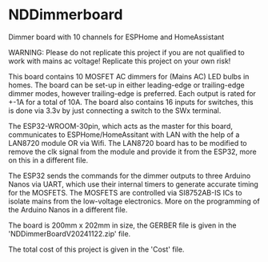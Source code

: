 # NDDimmerboard
Dimmer board with 10 channels for ESPHome and HomeAssistant

WARNING: Please do not replicate this project if you are not qualified to work with mains ac voltage! Replicate this project on your own risk!

This board contains 10 MOSFET AC dimmers for (Mains AC) LED bulbs in homes. The board can be set-up in either leading-edge or trailing-edge dimmer modes, however trailing-edge is preferred. Each output is rated for +-1A for a total of 10A.
The board also contains 16 inputs for switches, this is done via 3.3v by just connecting a switch to the SWx terminal.

The ESP32-WROOM-30pin, which acts as the master for this board, communicates to ESPHome/HomeAssitant with LAN with the help of a LAN8720 module OR via Wifi.
The LAN8720 board has to be modified to remove the clk signal from the module and provide it from the ESP32, more on this in a different file.

The ESP32 sends the commands for the dimmer outputs to three Arduino Nanos via UART, which use their internal timers to generate accurate timing for the MOSFETS. The MOSFETS are controlled via SI8752AB-IS ICs to isolate mains from the low-voltage electronics.
More on the programming of the Arduino Nanos in a different file.

The board is 200mm x 202mm in size, the GERBER file is given in the 'NDDimmerBoardV20241122.zip' file.

The total cost of this project is given in the 'Cost' file.
